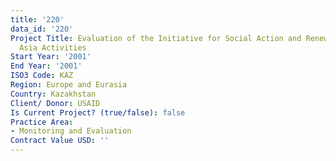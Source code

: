 ```yaml
---
title: '220'
data_id: '220'
Project Title: Evaluation of the Initiative for Social Action and Renewal (ISAR) Central
  Asia Activities
Start Year: '2001'
End Year: '2001'
ISO3 Code: KAZ
Region: Europe and Eurasia
Country: Kazakhstan
Client/ Donor: USAID
Is Current Project? (true/false): false
Practice Area:
- Monitoring and Evaluation
Contract Value USD: ''
---
```


